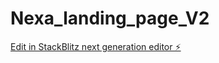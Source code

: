 # Nexa_landing_page_V2

[Edit in StackBlitz next generation editor ⚡️](https://stackblitz.com/~/github.com/eyotile/Nexa_landing_page_V2)